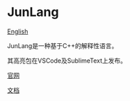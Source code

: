 # JunLang


[English](https://github.com/Jun-Software/JunLang/blob/master/README.md)

JunLang是一种基于C++的解释性语言。

其高亮包在VSCode及SublimeText上发布。

[官网](https://junlang.imjcj.eu.org)

[文档](https://github.com/Jun-Software/JunLang/wiki)
